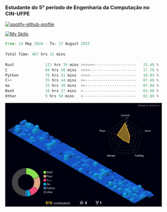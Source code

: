 
### Estudante do 5° período de Engenharia da Computação no CIN-UFPE

[![spotify-github-profile](https://spotify-github-profile.kittinanx.com/api/view?uid=21nggge2ld354asa4l3xoze2q&cover_image=true&theme=novatorem&show_offline=false&background_color=000000&interchange=true&bar_color=53b14f&bar_color_cover=true)](https://github.com/kittinan/spotify-github-profile)


[![My Skills](https://skillicons.dev/icons?i=c,cpp,rust,py,java,neovim&theme=dark)](https://skillicons.dev)

<!--START_SECTION:waka-->

```rust
From: 14 May 2024 - To: 17 August 2025

Total Time: 467 hrs 31 mins

Rust              121 hrs 39 mins >>>>>>-------------------   25.48 %
C                 84 hrs 58 mins  >>>>---------------------   17.79 %
Python            76 hrs 31 mins  >>>>---------------------   16.03 %
C++               35 hrs 44 mins  >>-----------------------   07.49 %
Go                33 hrs 38 mins  >>-----------------------   07.04 %
Bash              16 hrs 37 mins  >------------------------   03.48 %
Other             9 hrs 58 mins   >------------------------   02.09 %
```

<!--END_SECTION:waka-->

![](./profile-3d-contrib/profile-night-view.svg)
